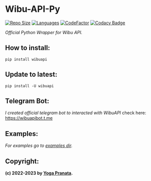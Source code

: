 # Wibu-API-Py
[![Repo Size](https://img.shields.io/github/repo-size/zYxDevs/wibu-api-py?style=flat-square)](https://github.com/zYxDevs/wibu-api-py)  [![Languages](https://img.shields.io/github/languages/top/zYxDevs/wibu-api-py?style=flat-square)](https://github.com/zYxDevs/wibu-api-py)  [![CodeFactor](https://www.codefactor.io/repository/github/zYxDevs/wibu-api-py/badge)](https://www.codefactor.io/repository/github/zYxDevs/wibu-api-py)  [![Codacy Badge](https://app.codacy.com/project/badge/Grade/8b87ea2387574f54849805430a9bc9ea)](https://www.codacy.com/gh/zYxDevs/wibu-api-py/dashboard?utm_source=github.com&amp;utm_medium=referral&amp;utm_content=zYxDevs/wibu-api-py&amp;utm_campaign=Badge_Grade)

_Official Python Wrapper for Wibu API._

## How to install:
```
pip install wibuapi
```

## Update to latest:

```
pip install -U wibuapi
```

## Telegram Bot:
_I created official telegram bot to interacted with WibuAPI_
check here: https://wibuapibot.t.me

## Examples:
_For examples go to [examples dir](https://github.com/zYxDevs/wibu-api-py/blob/main/examples)._

## Copyright:
**(c) 2022-2023 by [Yoga Pranata](https://t.me/Yoga_CIC).**
